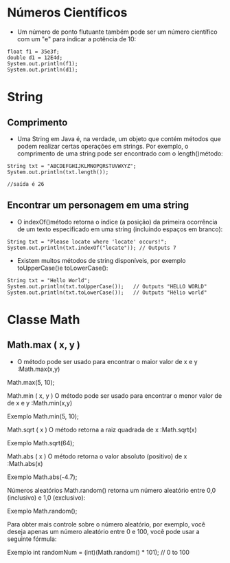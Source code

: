 # Números Científicos 

* Um número de ponto flutuante também pode ser um número científico com um "e" para indicar a potência de 10:

~~~
float f1 = 35e3f;
double d1 = 12E4d;
System.out.println(f1);
System.out.println(d1);
~~~
# String

## Comprimento

* Uma String em Java é, na verdade, um objeto que contém métodos que podem realizar certas operações em strings. Por exemplo, o comprimento de uma string pode ser encontrado com o length()método:

~~~
String txt = "ABCDEFGHIJKLMNOPQRSTUVWXYZ";
System.out.println(txt.length());

//saída é 26
~~~

## Encontrar um personagem em uma string

* O indexOf()método retorna o índice (a posição) da primeira ocorrência de um texto especificado em uma string (incluindo espaços em branco):

~~~
String txt = "Please locate where 'locate' occurs!";
System.out.println(txt.indexOf("locate")); // Outputs 7
~~~
* Existem muitos métodos de string disponíveis, por exemplo toUpperCase()e toLowerCase():
~~~
String txt = "Hello World";
System.out.println(txt.toUpperCase());   // Outputs "HELLO WORLD"
System.out.println(txt.toLowerCase());   // Outputs "Hélio world"
~~~

# Classe Math

## Math.max ( x, y )
* O método pode ser usado para encontrar o maior valor de x e y :Math.max(x,y)


Math.max(5, 10);

Math.min ( x, y )
O método pode ser usado para encontrar o menor valor de de x e y :Math.min(x,y)

Exemplo
Math.min(5, 10);

Math.sqrt ( x )
O método retorna a raiz quadrada de x :Math.sqrt(x)

Exemplo
Math.sqrt(64);

Math.abs ( x )
O método retorna o valor absoluto (positivo) de x :Math.abs(x)

Exemplo
Math.abs(-4.7);

Números aleatórios
Math.random() retorna um número aleatório entre 0,0 (inclusivo) e 1,0 (exclusivo):

Exemplo
Math.random();

Para obter mais controle sobre o número aleatório, por exemplo, você deseja apenas um número aleatório entre 0 e 100, você pode usar a seguinte fórmula:

Exemplo
int randomNum = (int)(Math.random() * 101);  // 0 to 100

